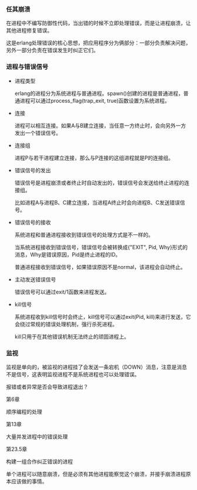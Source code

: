 ### 任其崩溃

在进程中不编写防御性代码，当出错的时候不立即处理错误，而是让进程崩溃，让其他进程修复错误。

这是erlang处理错误的核心思想，把应用程序分为俩部分：一部分负责解决问题，另外一部分负责在错误发生时纠正它们。





### 进程与错误信号

- 进程类型

  erlang的进程分为系统进程与普通进程。spawn()创建的进程是普通进程，普通进程可以通过process_flag(trap_exit, true)函数设置为系统进程。

- 连接

  进程可以相互连接。如果A与B建立连接，当任意一方终止时，会向另外一方发出一个错误信号。

- 连接组

  进程P与若干进程建立连接，那么与P连接的这组进程就是P的连接组。

- 错误信号的发出

  错误信号是进程崩溃或者终止时自动发出的，错误信号会发送给终止进程的连接组。

  比如进程A与进程B、C建立连接，当进程A终止时会向进程B、C发送错误信号。

- 错误信号的接收

  系统进程和普通进程接收到错误信号的处理方式是不一样的。

  当系统进程接收到错误信号，错误信号会被转换成{"EXIT", Pid, Why}形式的消息，Why是错误原因，Pid是终止进程的ID。

  普通进程接收到错误信号，如果错误原因不是normal，该进程会自动终止。

  

- 主动发送错误信号

  错误信号可以通过exit/1函数来进程发送。



- kill信号

  系统进程收到kill信号时会终止，kill信号可以通过exit(Pid, kill)来进行发送，它会绕过常规的错误处理机制，强行杀死进程。

  kill只用于在其他错误机制无法终止的顽固进程上。



### 监视

监视是单向的，被监视的进程挂了会发送一条宕机（DOWN）消息，注意是消息不是信号，这表明监视进程不是系统进程也可以处理错误。







报错或者异常是否会导致进程退出？





第6章

顺序编程的处理

第13章

大量并发进程中的错误处理

第23.5章

构建一组合作纠正错误的进程





单个进程可以随意崩溃，但是必须有其他进程能察觉这个崩溃，并接手崩溃进程原本应该做的事情。



